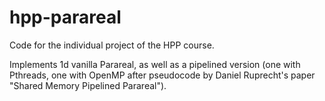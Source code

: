 # hpp-parareal

Code for the individual project of the HPP course.

Implements 1d vanilla Parareal, as well as a pipelined version (one with Pthreads, one with OpenMP after pseudocode by Daniel Ruprecht's paper "Shared Memory Pipelined Parareal").
